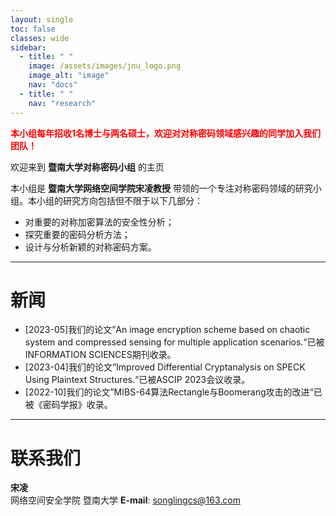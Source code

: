 ```yaml
---
layout: single
toc: false
classes: wide
sidebar:  
  - title: " "   
    image: /assets/images/jnu_logo.png
    image_alt: "image"
    nav: "docs"
  - title: " "
    nav: "research"
---
```


<span style="color:red"><strong>本小组每年招收1名博士与两名硕士，欢迎对对称密码领域感兴趣的同学加入我们团队！</strong></span>  

欢迎来到 **暨南大学对称密码小组** 的主页

本小组是 **暨南大学网络空间学院宋凌教授** 带领的一个专注对称密码领域的研究小组。本小组的研究方向包括但不限于以下几部分：

* 对重要的对称加密算法的安全性分析；
* 探究重要的密码分析方法；
* 设计与分析新颖的对称密码方案。

---

# 新闻

- \[2023-05\]我们的论文”An image encryption scheme based on chaotic system and compressed sensing for multiple application scenarios.“已被INFORMATION SCIENCES期刊收录。
- \[2023-04\]我们的论文”Improved Differential Cryptanalysis on SPECK Using Plaintext Structures.“已被ASCIP 2023会议收录。
- \[2022-10\]我们的论文”MIBS-64算法Rectangle与Boomerang攻击的改进“已被《密码学报》收录。



---

# 联系我们

**宋凌**  
网络空间安全学院 暨南大学
**E-mail**: songlingcs@163.com
